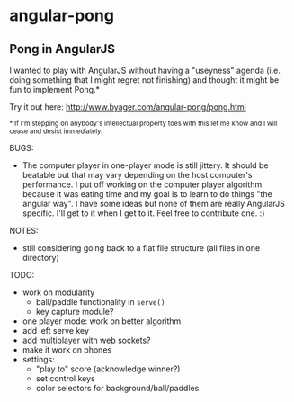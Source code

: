 # angular-pong
## Pong in AngularJS

I wanted to play with AngularJS without having a "useyness" agenda (i.e. doing something that I might regret not finishing) and thought it might be fun to implement Pong.\*

Try it out here: http://www.byager.com/angular-pong/pong.html

<sub>\* If I'm stepping on anybody's intellectual property toes with this let me know and I will cease and desist immediately.</sub>

BUGS:
- The computer player in one-player mode is still jittery. It should be beatable but that may vary depending on the host computer's performance. I put off working on the computer player algorithm because it was eating time and my goal is to learn to do things "the angular way". I have some ideas but none of them are really AngularJS specific. I'll get to it when I get to it. Feel free to contribute one. :)

NOTES:

- still considering going back to a flat file structure (all files in one directory)

TODO:

- work on modularity
  - ball/paddle functionality in `serve()`
  - key capture module?
- one player mode: work on better algorithm
- add left serve key
- add multiplayer with web sockets?
- make it work on phones
- settings:
  - "play to" score (acknowledge winner?)
  - set control keys
  - color selectors for background/ball/paddles
